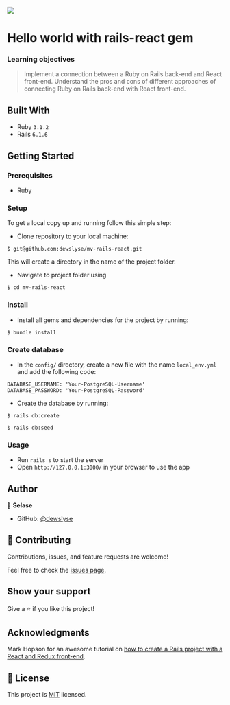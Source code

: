 ![](https://img.shields.io/badge/Microverse-blueviolet)

# Hello world with rails-react gem

### Learning objectives

> Implement a connection between a Ruby on Rails back-end and React front-end.
> Understand the pros and cons of different approaches of connecting Ruby on Rails back-end with React front-end.

## Built With

- Ruby `3.1.2`
- Rails `6.1.6`


## Getting Started

### Prerequisites

- Ruby

### Setup

To get a local copy up and running follow this simple step:

- Clone repository to your local machine:

```
$ git@github.com:dewslyse/mv-rails-react.git
```

This will create a directory in the name of the project folder.

- Navigate to project folder using 

```
$ cd mv-rails-react
```

### Install

- Install all gems and dependencies for the project by running:

```
$ bundle install
```


### Create database
- In the `config/` directory, create a new file with the name `local_env.yml` and add the following code:

```
DATABASE_USERNAME: 'Your-PostgreSQL-Username'
DATABASE_PASSWORD: 'Your-PostgreSQL-Password'
```
- Create the database by running: 

```
$ rails db:create
```
```
$ rails db:seed
```

### Usage

- Run `rails s` to start the server
- Open `http://127.0.0.1:3000/` in your browser to use the app


## Author

👤 **Selase**

- GitHub: [@dewslyse](https://github.com/dewslyse)


## 🤝 Contributing

Contributions, issues, and feature requests are welcome!

Feel free to check the [issues page](../../issues/).

## Show your support

Give a ⭐️ if you like this project!

## Acknowledgments

Mark Hopson for an awesome tutorial on [how to create a Rails project with a React and Redux front-end](https://www.freecodecamp.org/news/how-to-create-a-rails-project-with-a-react-and-redux-front-end-8b01e17a1db/).


## 📝 License

This project is [MIT](./LICENSE) licensed.
